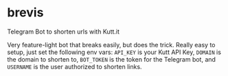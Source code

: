 # brevis

Telegram Bot to shorten urls with Kutt.it

Very feature-light bot that breaks easily, but does the trick. Really easy to setup, just set the following env vars: `API_KEY` is your Kutt API Key, `DOMAIN` is the domain to shorten to, `BOT_TOKEN` is the token for the Telegram bot, and `USERNAME` is the user authorized to shorten links. 
